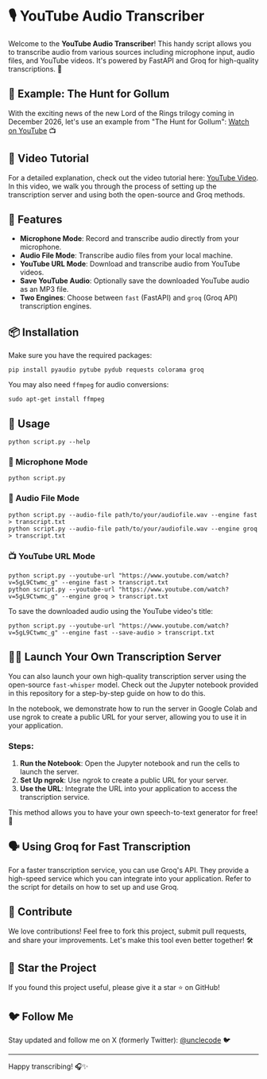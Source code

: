 # 🎙️ YouTube Audio Transcriber

Welcome to the **YouTube Audio Transcriber**! This handy script allows you to transcribe audio from various sources including microphone input, audio files, and YouTube videos. It's powered by FastAPI and Groq for high-quality transcriptions. 🌟

## 🎥 Example: The Hunt for Gollum

With the exciting news of the new Lord of the Rings trilogy coming in December 2026, let's use an example from "The Hunt for Gollum": [Watch on YouTube](https://www.youtube.com/watch?v=5gL9Ctwmc_g) 📺

## 🎥 Video Tutorial

For a detailed explanation, check out the video tutorial here: [YouTube Video](https://www.youtube.com/watch?v=5gL9Ctwmc_g). In this video, we walk you through the process of setting up the transcription server and using both the open-source and Groq methods.

## 🚀 Features

- **Microphone Mode**: Record and transcribe audio directly from your microphone.
- **Audio File Mode**: Transcribe audio files from your local machine.
- **YouTube URL Mode**: Download and transcribe audio from YouTube videos.
- **Save YouTube Audio**: Optionally save the downloaded YouTube audio as an MP3 file.
- **Two Engines**: Choose between `fast` (FastAPI) and `groq` (Groq API) transcription engines.

## 📦 Installation

Make sure you have the required packages:

```
pip install pyaudio pytube pydub requests colorama groq
```

You may also need `ffmpeg` for audio conversions:

```
sudo apt-get install ffmpeg
```

## 🔧 Usage

```
python script.py --help
```

### 🎤 Microphone Mode

```
python script.py
```

### 📁 Audio File Mode

```
python script.py --audio-file path/to/your/audiofile.wav --engine fast > transcript.txt
python script.py --audio-file path/to/your/audiofile.wav --engine groq > transcript.txt
```

### 📺 YouTube URL Mode

```
python script.py --youtube-url "https://www.youtube.com/watch?v=5gL9Ctwmc_g" --engine fast > transcript.txt
python script.py --youtube-url "https://www.youtube.com/watch?v=5gL9Ctwmc_g" --engine groq > transcript.txt
```

To save the downloaded audio using the YouTube video's title:

```
python script.py --youtube-url "https://www.youtube.com/watch?v=5gL9Ctwmc_g" --engine fast --save-audio > transcript.txt
```

## 🧑‍💻 Launch Your Own Transcription Server

You can also launch your own high-quality transcription server using the open-source `fast-whisper` model. Check out the Jupyter notebook provided in this repository for a step-by-step guide on how to do this.

In the notebook, we demonstrate how to run the server in Google Colab and use ngrok to create a public URL for your server, allowing you to use it in your application.

### Steps:
1. **Run the Notebook**: Open the Jupyter notebook and run the cells to launch the server.
2. **Set Up ngrok**: Use ngrok to create a public URL for your server.
3. **Use the URL**: Integrate the URL into your application to access the transcription service.

This method allows you to have your own speech-to-text generator for free! 🎉

## 🗣️ Using Groq for Fast Transcription

For a faster transcription service, you can use Groq's API. They provide a high-speed service which you can integrate into your application. Refer to the script for details on how to set up and use Groq.

## 📣 Contribute

We love contributions! Feel free to fork this project, submit pull requests, and share your improvements. Let's make this tool even better together! 🛠️

## 🌟 Star the Project

If you found this project useful, please give it a star ⭐ on GitHub!

## 🐦 Follow Me

Stay updated and follow me on X (formerly Twitter): [@unclecode](https://x.com/unclecode) 🐦

---

Happy transcribing! 🎧✨
